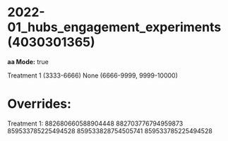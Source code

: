 # 2022-01_hubs_engagement_experiments (4030301365)
 **aa Mode:** true

Treatment 1 (3333-6666)
None (6666-9999, 9999-10000)

# Overrides:
Treatment 1:
882680660588904448
882703776794959873
859533785225494528
859533828754505741
859533785225494528
